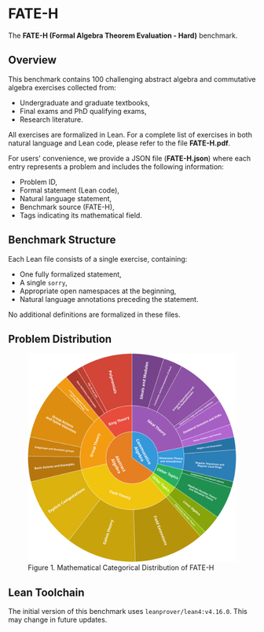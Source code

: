 # FATE-H  
The **FATE-H (Formal Algebra Theorem Evaluation - Hard)** benchmark.  

## Overview  
This benchmark contains 100 challenging abstract algebra and commutative algebra exercises collected from:  
- Undergraduate and graduate textbooks,  
- Final exams and PhD qualifying exams,  
- Research literature.  

All exercises are formalized in Lean. For a complete list of exercises in both natural language and Lean code, please refer to the file **FATE-H.pdf**. 

For users' convenience, we provide a JSON file (**FATE-H.json**) where each entry represents a problem and includes the following information:  
- Problem ID,  
- Formal statement (Lean code),  
- Natural language statement,  
- Benchmark source (FATE-H),  
- Tags indicating its mathematical field.  

## Benchmark Structure  
Each Lean file consists of a single exercise, containing:  
- One fully formalized statement,  
- A single `sorry`,  
- Appropriate open namespaces at the beginning,
- Natural language annotations preceding the statement.   

No additional definitions are formalized in these files. 

## Problem Distribution

<figure>
  <img src="https://raw.githubusercontent.com/frenzymath/FATE-H/main/assets/FATE-H-sunburst.svg" width="600" alt="Mathematical Categorical Distribution of FATE-H">
  <figcaption>
    Figure 1. Mathematical Categorical Distribution of FATE-H
  </figcaption>
</figure>

## Lean Toolchain
The initial version of this benchmark uses `leanprover/lean4:v4.16.0`. This may change in future updates.
